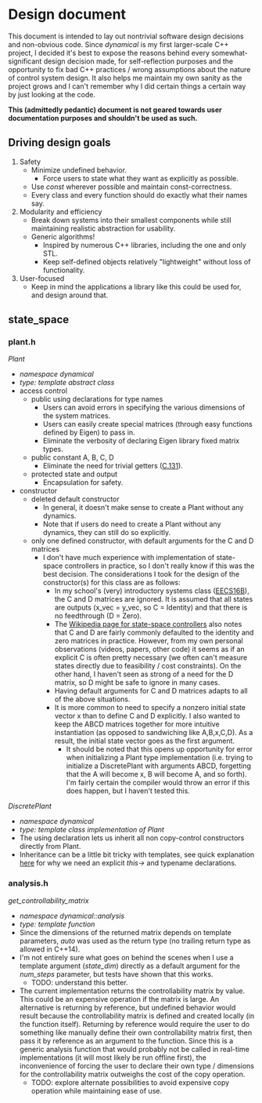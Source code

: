 # Design document

This document is intended to lay out nontrivial software design decisions and non-obvious code. Since *dynamical* is my first larger-scale C++ project, I decided it's best to expose the reasons behind every somewhat-significant design decision made, for self-reflection purposes and the opportunity to fix bad C++ practices / wrong assumptions about the nature of control system design. It also helps me maintain my own sanity as the project grows and I can't remember why I did certain things a certain way by just looking at the code.

**This (admittedly pedantic) document is not geared towards user documentation purposes and shouldn't be used as such.**

## Driving design goals

1. Safety
    - Minimize undefined behavior.
        - Force users to state what they want as explicitly as possible.
    - Use *const* wherever possible and maintain const-correctness.
    - Every class and every function should do exactly what their names say.
2. Modularity and efficiency
    - Break down systems into their smallest components while still maintaining realistic abstraction for usability.
    - Generic algorithms!
        - Inspired by numerous C++ libraries, including the one and only STL.
        - Keep self-defined objects relatively "lightweight" without loss of functionality.
3. User-focused
    - Keep in mind the applications a library like this could be used for, and design around that.

## state_space

### plant.h
*Plant*
- *namespace dynamical*
- *type: template abstract class*
- access control
    - public using declarations for type names
        - Users can avoid errors in specifying the various dimensions of the system matrices.
        - Users can easily create special matrices (through easy functions defined by Eigen) to pass in.
        - Eliminate the verbosity of declaring Eigen library fixed matrix types.
    - public constant A, B, C, D
        - Eliminate the need for trivial getters ([C.131](https://github.com/isocpp/CppCoreGuidelines/blob/master/CppCoreGuidelines.md#c131-avoid-trivial-getters-and-setters)).
    - protected state and output
        - Encapsulation for safety.
- constructor
    - deleted default constructor
        - In general, it doesn't make sense to create a Plant without any dynamics.
        - Note that if users do need to create a Plant without any dynamics, they can still do so explicitly.
    - only one defined constructor, with default arguments for the C and D matrices
        - I don't have much experience with implementation of state-space controllers in practice, so I don't really know if this was the best decision. The considerations I took for the design of the constructor(s) for this class are as follows:
            - In my school's (very) introductory systems class ([EECS16B](https://inst.eecs.berkeley.edu/~ee16b/sp20/)), the C and D matrices are ignored. It is assumed that all states are outputs (x_vec = y_vec, so C = Identity) and that there is no feedthrough (D = Zero).
            - The [Wikipedia page for state-space controllers](https://en.wikipedia.org/wiki/State-space_representation) also notes that C and D are fairly commonly defaulted to the identity and zero matrices in practice. However, from my own personal observations (videos, papers, other code) it seems as if an explicit C is often pretty necessary (we often can't measure states directly due to feasibility / cost constraints). On the other hand, I haven't seen as strong of a need for the D matrix, so D might be safe to ignore in many cases.
            - Having default arguments for C and D matrices adapts to all of the above situations.
            - It is more common to need to specify a nonzero initial state vector x than to define C and D explicitly. I also wanted to keep the ABCD matrices together for more intuitive instantiation (as opposed to sandwiching like A,B,x,C,D). As a result, the initial state vector goes as the first argument.
                - It should be noted that this opens up opportunity for error when initializing a Plant type implementation (i.e. trying to initialize a DiscretePlant with arguments ABCD, forgetting that the A will become x, B will become A, and so forth). I'm fairly certain the compiler would throw an error if this does happen, but I haven't tested this.

*DiscretePlant*
- *namespace dynamical*
- *type: template class implementation of Plant*
- The using declaration lets us inherit all non copy-control constructors directly from Plant.
- Inheritance can be a little bit tricky with templates, see quick explanation [here](https://isocpp.org/wiki/faq/templates#nondependent-name-lookup-members) for why we need an explicit *this->* and typename declarations.

### analysis.h

*get_controllability_matrix*
- *namespace dynamical::analysis*
- *type: template function*
- Since the dimensions of the returned matrix depends on template parameters, *auto* was used as the return type (no trailing return type as allowed in C++14).
- I'm not entirely sure what goes on behind the scenes when I use a template argument (*state_dim*) directly as a default argument for the *num_steps* parameter, but tests have shown that this works.
    - TODO: understand this better.
- The current implementation returns the controllability matrix by value. This could be an expensive operation if the matrix is large. An alternative is returning by reference, but undefined behavior would result because the controllability matrix is defined and created locally (in the function itself). Returning by reference would require the user to do something like manually define their own controllability matrix first, then pass it by reference as an argument to the function. Since this is a generic analysis function that would probably not be called in real-time implementations (it will most likely be run offline first), the inconvenience of forcing the user to declare their own type / dimensions for the controllability matrix outweighs the cost of the copy operation.
    - TODO: explore alternate possibilities to avoid expensive copy operation while maintaining ease of use.
